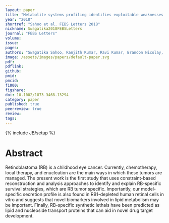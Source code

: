 ```yaml
---
layout: paper
title: "Metabolite systems profiling identifies exploitable weaknesses in retinoblastoma"
year: "2018"
shortref: "Sahoo et al. FEBS Letters 2018"
nickname: Swagatika2018FEBSLetters
journal: "FEBS Letters"
volume: 
issue: 
pages: 
authors: "Swagatika Sahoo, Ranjith Kumar, Ravi Kumar, Brandon Nicolay, Omkar Mohite, Karthikeyan Sivaraman, Vikas Khetan, Pukhraj Rishi, Suganeswari Ganesan, Krishnakumar Subramanyan, Karthik Raman, Wayne Miles and Sailaja V. Elchuri"
image: /assets/images/papers/default-paper.svg
pdf: 
pdflink: 
github:
pmid: 
pmcid: 
f1000: 
figshare: 
doi: 10.1002/1873-3468.13294
category: paper
published: true
peerreview: true
review: 
tags: 
---
```

{% include JB/setup %}

# Abstract 

Retinoblastoma (RB) is a childhood eye cancer. Currently, chemotherapy, local therapy, and enucleation are the main ways in which these tumors are managed. The present work is the first study that uses constraint-based reconstruction and analysis approaches to identify and explain RB-specific survival strategies, which are RB tumor specific. Importantly, our model-specific secretion profile is also found in RB1-depleted human retinal cells in vitro and suggests that novel biomarkers involved in lipid metabolism may be important. Finally, RB-specific synthetic lethals have been predicted as lipid and nucleoside transport proteins that can aid in novel drug target development.

